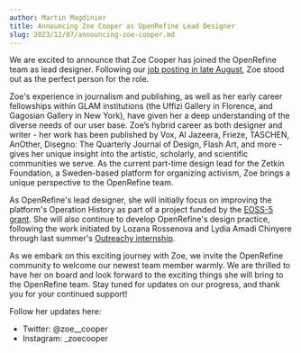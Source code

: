 ```yaml
---
author: Martin Magdinier
title: Announcing Zoe Cooper as OpenRefine Lead Designer
slug: 2023/12/07/announcing-zoe-cooper.md
---
```


We are excited to announce that Zoe Cooper has joined the OpenRefine team as lead designer. Following our [job posting in late August](/blog/2023/08/25/reproducibility-designer), Zoe stood out as the perfect person for the role.

Zoe's experience in journalism and publishing, as well as her early career fellowships within  GLAM institutions (the Uffizi Gallery in Florence, and Gagosian Gallery in New York), have given her a deep understanding of the diverse needs of our user base. Zoe’s hybrid career as both designer and writer - her work has been published by Vox, Al Jazeera, Frieze, TASCHEN, AnOther, Disegno: The Quarterly Journal of Design, Flash Art, and more - gives her unique insight into the artistic, scholarly, and scientific communities we serve. As the current part-time design lead for the Zetkin Foundation, a Sweden-based platform for organizing activism, Zoe brings a unique perspective to the OpenRefine team.

As OpenRefine's lead designer, she will initially focus on improving the platform's Operation History as part of a project funded by the [EOSS-5 grant](/funding#2022-eoss-5). She will also continue to develop OpenRefine's design practice, following the work initiated by Lozana Rossenova and Lydia Amadi Chinyere through last summer's [Outreachy internship](/blog/2023/05/05/outreachy-interns).

As we embark on this exciting journey with Zoe, we invite the OpenRefine community to welcome our newest team member warmly. We are thrilled to have her on board and look forward to the exciting things she will bring to the OpenRefine team. Stay tuned for updates on our progress, and thank you for your continued support!

Follow her updates here:
* Twitter: @zoe__cooper
* Instagram: _zoecooper
